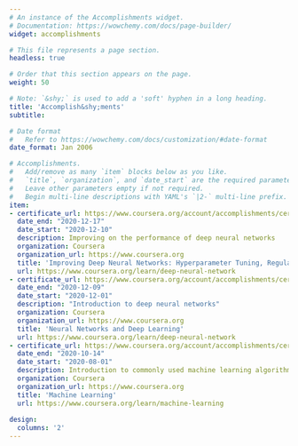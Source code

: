 ```yaml
---
# An instance of the Accomplishments widget.
# Documentation: https://wowchemy.com/docs/page-builder/
widget: accomplishments

# This file represents a page section.
headless: true

# Order that this section appears on the page.
weight: 50

# Note: `&shy;` is used to add a 'soft' hyphen in a long heading.
title: 'Accomplish&shy;ments'
subtitle:

# Date format
#   Refer to https://wowchemy.com/docs/customization/#date-format
date_format: Jan 2006

# Accomplishments.
#   Add/remove as many `item` blocks below as you like.
#   `title`, `organization`, and `date_start` are the required parameters.
#   Leave other parameters empty if not required.
#   Begin multi-line descriptions with YAML's `|2-` multi-line prefix.
item:
- certificate_url: https://www.coursera.org/account/accomplishments/certificate/64RMJTL8LS95
  date_end: "2020-12-17"
  date_start: "2020-12-10"
  description: Improving on the performance of deep neural networks
  organization: Coursera
  organization_url: https://www.coursera.org
  title: 'Improving Deep Neural Networks: Hyperparameter Tuning, Regularization and Optimization'
  url: https://www.coursera.org/learn/deep-neural-network
- certificate_url: https://www.coursera.org/account/accomplishments/certificate/L4WKN4M4A2KJ
  date_end: "2020-12-09"
  date_start: "2020-12-01"
  description: "Introduction to deep neural networks"
  organization: Coursera
  organization_url: https://www.coursera.org
  title: 'Neural Networks and Deep Learning'
  url: https://www.coursera.org/learn/deep-neural-network
- certificate_url: https://www.coursera.org/account/accomplishments/certificate/CETZ69QRKSUF
  date_end: "2020-10-14"
  date_start: "2020-08-01"
  description: Introduction to commonly used machine learning algorithms
  organization: Coursera
  organization_url: https://www.coursera.org
  title: 'Machine Learning'
  url: https://www.coursera.org/learn/machine-learning
  
design:
  columns: '2' 
---
```

